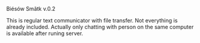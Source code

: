 Biésów Smãtk
v.0.2

This is regular text communicator with file transfer.
Not everything is already included.
Actually only chatting with person on the same computer is available after runing server.